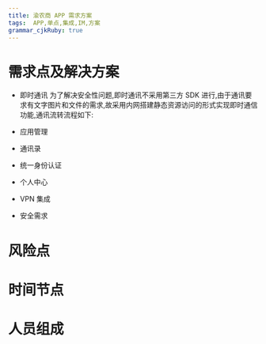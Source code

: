 ```yaml
---
title: 渝农商 APP 需求方案 
tags:  APP,单点,集成,IM,方案
grammar_cjkRuby: true
---
```



# 需求点及解决方案
- 即时通讯
    为了解决安全性问题,即时通讯不采用第三方 SDK 进行,由于通讯要求有文字图片和文件的需求,故采用内网搭建静态资源访问的形式实现即时通信功能,通讯流转流程如下:

- 应用管理
- 通讯录
- 统一身份认证
- 个人中心
- VPN 集成
- 安全需求

# 风险点
# 时间节点
# 人员组成
